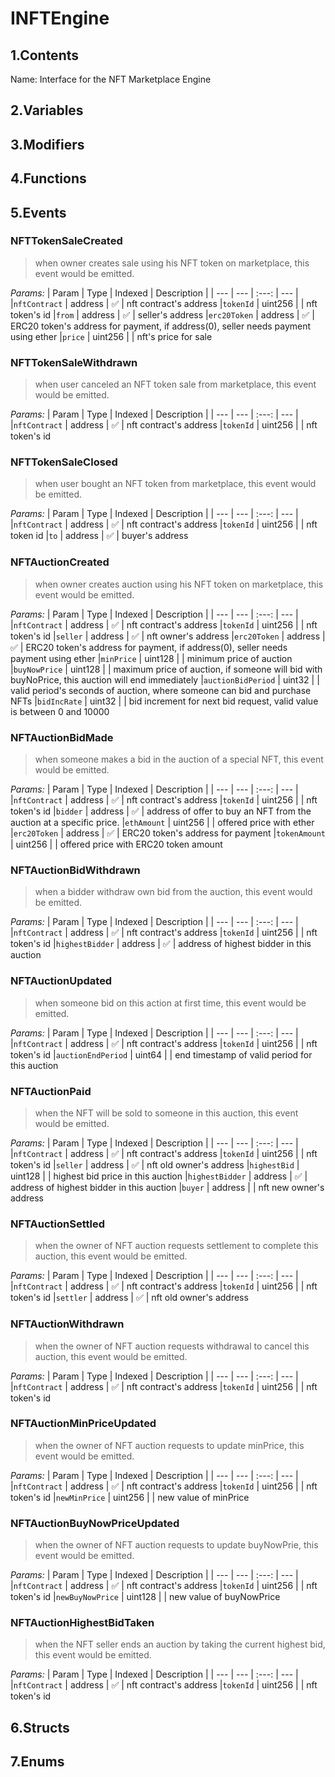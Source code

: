 # INFTEngine



## 1.Contents
Name: Interface for the NFT Marketplace Engine
<p>
<!-- START doctoc -->
<!-- END doctoc -->

## 2.Variables

## 3.Modifiers

## 4.Functions

## 5.Events
### NFTTokenSaleCreated

> when owner creates sale using his NFT token on marketplace, this event would be emitted.



*Params:*
| Param | Type | Indexed | Description |
| --- | --- | :---: | --- |
|`nftContract` | address | :white_check_mark: | nft contract's address
|`tokenId` | uint256 |  | nft token's id
|`from` | address | :white_check_mark: | seller's address
|`erc20Token` | address | :white_check_mark: | ERC20 token's address for payment, if address(0), seller needs payment using ether
|`price` | uint256 |  | nft's price for sale
### NFTTokenSaleWithdrawn

> when user canceled an NFT token sale from marketplace, this event would be emitted.



*Params:*
| Param | Type | Indexed | Description |
| --- | --- | :---: | --- |
|`nftContract` | address | :white_check_mark: | nft contract's address
|`tokenId` | uint256 |  | nft token's id
### NFTTokenSaleClosed

> when user bought an NFT token from marketplace, this event would be emitted.



*Params:*
| Param | Type | Indexed | Description |
| --- | --- | :---: | --- |
|`nftContract` | address | :white_check_mark: | nft contract's address
|`tokenId` | uint256 |  | nft token id
|`to` | address | :white_check_mark: | buyer's address
### NFTAuctionCreated

> when owner creates auction using his NFT token on marketplace, this event would be emitted.



*Params:*
| Param | Type | Indexed | Description |
| --- | --- | :---: | --- |
|`nftContract` | address | :white_check_mark: | nft contract's address
|`tokenId` | uint256 |  | nft token's id
|`seller` | address | :white_check_mark: | nft owner's address
|`erc20Token` | address | :white_check_mark: | ERC20 token's address for payment, if address(0), seller needs payment using ether
|`minPrice` | uint128 |  | minimum price of auction
|`buyNowPrice` | uint128 |  | maximum price of auction, if someone will bid with buyNoPrice, this auction will end immediately
|`auctionBidPeriod` | uint32 |  | valid period's seconds of auction, where someone can bid and purchase NFTs
|`bidIncRate` | uint32 |  | bid increment for next bid request, valid value is between 0 and 10000
### NFTAuctionBidMade

> when someone makes a bid in the auction of a special NFT, this event would be emitted.



*Params:*
| Param | Type | Indexed | Description |
| --- | --- | :---: | --- |
|`nftContract` | address | :white_check_mark: | nft contract's address
|`tokenId` | uint256 |  | nft token's id
|`bidder` | address | :white_check_mark: | address of offer to buy an NFT from the auction at a specific price.
|`ethAmount` | uint256 |  | offered price with ether
|`erc20Token` | address | :white_check_mark: | ERC20 token's address for payment
|`tokenAmount` | uint256 |  | offered price with ERC20 token amount
### NFTAuctionBidWithdrawn

> when a bidder withdraw own bid from the auction, this event would be emitted.



*Params:*
| Param | Type | Indexed | Description |
| --- | --- | :---: | --- |
|`nftContract` | address | :white_check_mark: | nft contract's address
|`tokenId` | uint256 |  | nft token's id
|`highestBidder` | address | :white_check_mark: | address of highest bidder in this auction
### NFTAuctionUpdated

> when someone bid on this action at first time, this event would be emitted.



*Params:*
| Param | Type | Indexed | Description |
| --- | --- | :---: | --- |
|`nftContract` | address | :white_check_mark: | nft contract's address
|`tokenId` | uint256 |  | nft token's id
|`auctionEndPeriod` | uint64 |  | end timestamp of valid period for this auction
### NFTAuctionPaid

> when the NFT will be sold to someone in this auction, this event would be emitted.



*Params:*
| Param | Type | Indexed | Description |
| --- | --- | :---: | --- |
|`nftContract` | address | :white_check_mark: | nft contract's address
|`tokenId` | uint256 |  | nft token's id
|`seller` | address | :white_check_mark: |  nft old owner's address
|`highestBid` | uint128 |  | highest bid price in this auction
|`highestBidder` | address | :white_check_mark: | address of highest bidder in this auction
|`buyer` | address |  |  nft new owner's address
### NFTAuctionSettled

> when the owner of NFT auction requests settlement to complete this auction, this event would be emitted.



*Params:*
| Param | Type | Indexed | Description |
| --- | --- | :---: | --- |
|`nftContract` | address | :white_check_mark: | nft contract's address
|`tokenId` | uint256 |  | nft token's id
|`settler` | address | :white_check_mark: |  nft old owner's address
### NFTAuctionWithdrawn

> when the owner of NFT auction requests withdrawal to cancel this auction, this event would be emitted.



*Params:*
| Param | Type | Indexed | Description |
| --- | --- | :---: | --- |
|`nftContract` | address | :white_check_mark: | nft contract's address
|`tokenId` | uint256 |  | nft token's id
### NFTAuctionMinPriceUpdated

> when the owner of NFT auction requests to update minPrice, this event would be emitted.



*Params:*
| Param | Type | Indexed | Description |
| --- | --- | :---: | --- |
|`nftContract` | address | :white_check_mark: | nft contract's address
|`tokenId` | uint256 |  | nft token's id
|`newMinPrice` | uint256 |  | new value of minPrice
### NFTAuctionBuyNowPriceUpdated

> when the owner of NFT auction requests to update buyNowPrie, this event would be emitted.



*Params:*
| Param | Type | Indexed | Description |
| --- | --- | :---: | --- |
|`nftContract` | address | :white_check_mark: | nft contract's address
|`tokenId` | uint256 |  | nft token's id
|`newBuyNowPrice` | uint128 |  | new value of buyNowPrice
### NFTAuctionHighestBidTaken

> when the NFT seller ends an auction by taking the current highest bid, this event would be emitted.



*Params:*
| Param | Type | Indexed | Description |
| --- | --- | :---: | --- |
|`nftContract` | address | :white_check_mark: | nft contract's address
|`tokenId` | uint256 |  | nft token's id

## 6.Structs

## 7.Enums

